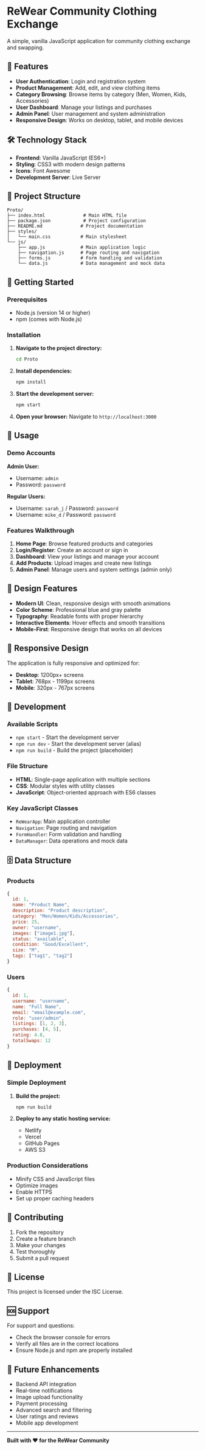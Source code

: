 # ReWear Community Clothing Exchange

A simple, vanilla JavaScript application for community clothing exchange and swapping.

## 🚀 Features

- **User Authentication**: Login and registration system
- **Product Management**: Add, edit, and view clothing items
- **Category Browsing**: Browse items by category (Men, Women, Kids, Accessories)
- **User Dashboard**: Manage your listings and purchases
- **Admin Panel**: User management and system administration
- **Responsive Design**: Works on desktop, tablet, and mobile devices

## 🛠️ Technology Stack

- **Frontend**: Vanilla JavaScript (ES6+)
- **Styling**: CSS3 with modern design patterns
- **Icons**: Font Awesome
- **Development Server**: Live Server

## 📁 Project Structure

```
Proto/
├── index.html              # Main HTML file
├── package.json            # Project configuration
├── README.md              # Project documentation
├── styles/
│   └── main.css           # Main stylesheet
└── js/
    ├── app.js             # Main application logic
    ├── navigation.js      # Page routing and navigation
    ├── forms.js           # Form handling and validation
    └── data.js            # Data management and mock data
```

## 🚀 Getting Started

### Prerequisites

- Node.js (version 14 or higher)
- npm (comes with Node.js)

### Installation

1. **Navigate to the project directory:**
   ```bash
   cd Proto
   ```

2. **Install dependencies:**
   ```bash
   npm install
   ```

3. **Start the development server:**
   ```bash
   npm start
   ```

4. **Open your browser:**
   Navigate to `http://localhost:3000`

## 🎯 Usage

### Demo Accounts

**Admin User:**
- Username: `admin`
- Password: `password`

**Regular Users:**
- Username: `sarah_j` / Password: `password`
- Username: `mike_d` / Password: `password`

### Features Walkthrough

1. **Home Page**: Browse featured products and categories
2. **Login/Register**: Create an account or sign in
3. **Dashboard**: View your listings and manage your account
4. **Add Products**: Upload images and create new listings
5. **Admin Panel**: Manage users and system settings (admin only)

## 🎨 Design Features

- **Modern UI**: Clean, responsive design with smooth animations
- **Color Scheme**: Professional blue and gray palette
- **Typography**: Readable fonts with proper hierarchy
- **Interactive Elements**: Hover effects and smooth transitions
- **Mobile-First**: Responsive design that works on all devices

## 📱 Responsive Design

The application is fully responsive and optimized for:
- **Desktop**: 1200px+ screens
- **Tablet**: 768px - 1199px screens
- **Mobile**: 320px - 767px screens

## 🔧 Development

### Available Scripts

- `npm start` - Start the development server
- `npm run dev` - Start the development server (alias)
- `npm run build` - Build the project (placeholder)

### File Structure

- **HTML**: Single-page application with multiple sections
- **CSS**: Modular styles with utility classes
- **JavaScript**: Object-oriented approach with ES6 classes

### Key JavaScript Classes

- `ReWearApp`: Main application controller
- `Navigation`: Page routing and navigation
- `FormHandler`: Form validation and handling
- `DataManager`: Data operations and mock data

## 🗄️ Data Structure

### Products
```javascript
{
  id: 1,
  name: "Product Name",
  description: "Product description",
  category: "Men/Women/Kids/Accessories",
  price: 25,
  owner: "username",
  images: ["image1.jpg"],
  status: "available",
  condition: "Good/Excellent",
  size: "M",
  tags: ["tag1", "tag2"]
}
```

### Users
```javascript
{
  id: 1,
  username: "username",
  name: "Full Name",
  email: "email@example.com",
  role: "user/admin",
  listings: [1, 2, 3],
  purchases: [4, 5],
  rating: 4.8,
  totalSwaps: 12
}
```

## 🚀 Deployment

### Simple Deployment

1. **Build the project:**
   ```bash
   npm run build
   ```

2. **Deploy to any static hosting service:**
   - Netlify
   - Vercel
   - GitHub Pages
   - AWS S3

### Production Considerations

- Minify CSS and JavaScript files
- Optimize images
- Enable HTTPS
- Set up proper caching headers

## 🤝 Contributing

1. Fork the repository
2. Create a feature branch
3. Make your changes
4. Test thoroughly
5. Submit a pull request

## 📄 License

This project is licensed under the ISC License.

## 🆘 Support

For support and questions:
- Check the browser console for errors
- Verify all files are in the correct locations
- Ensure Node.js and npm are properly installed

## 🔮 Future Enhancements

- Backend API integration
- Real-time notifications
- Image upload functionality
- Payment processing
- Advanced search and filtering
- User ratings and reviews
- Mobile app development

---

**Built with ❤️ for the ReWear Community** 